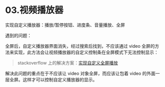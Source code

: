 # 03.视频播放器

实现自定义播放器：播放/暂停按钮、进度条、音量播放、全屏

遇到的问题：

全屏后，自定义播放器界面消失，经过搜索后找到，不应该通过 video 全屏的方法来实现，此方法会让视频播放器的自定义控制条在全屏模式下无法控制显示：

> stackoverflow 上的解决方案：[实现自定义全屏播放](https://stackoverflow.com/questions/38134629/how-to-display-custom-video-controls-even-in-fullscreen)

解决此问题的重点在于不应该让 video 对象全屏，而应该让包着 video 的外面一层全屏。这样才可以控制自定义播放器的显示。
